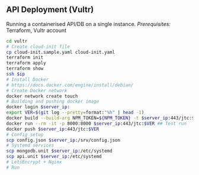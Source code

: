 ## API Deployment (Vultr)
Running a containerised API/DB on a single instance.
*Prerequisites:* Terraform, Vultr account

```bash
cd vultr
# Create cloud-init file
cp cloud-init.sample.yaml cloud-init.yaml
terraform init
terraform apply
terraform show
ssh $ip
# Install Docker
# https://docs.docker.com/engine/install/debian/
# Create Docker network
docker network create touch
# Building and pushing docker image
docker login $server_ip:
export VER=$(git log --pretty=format:"%h" | head -1)
docker build --build-arg NPM_TOKEN=${NPM_TOKEN} -t $server_ip:443/jtc:$VER .
docker run --rm -it -p 8000:8000 $server_ip:443/jtc:$VER ## Test run
docker push $server_ip:443/jtc:$VER
# Config setup
scp config.json $server_ip:/srv/config.json
# Systemd services
scp mongodb.unit $server_ip:/etc/systemd
scp api.unit $server_ip:/etc/systemd
# LetsEncrypt + Nginx
# Run
```
